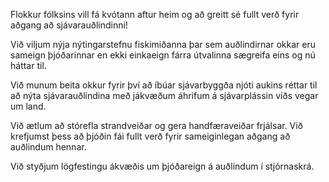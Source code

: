 Flokkur fólksins vill fá kvótann aftur heim og að greitt sé fullt verð fyrir aðgang að sjávarauðlindinni!

Við viljum nýja nýtingarstefnu fiskimiðanna þar sem auðlindirnar okkar eru sameign þjóðarinnar en ekki einkaeign fárra útvalinna sægreifa eins og nú háttar til.

Við munum beita okkur fyrir því að íbúar sjávarbyggða njóti aukins réttar til að nýta sjávarauðlindina með jákvæðum áhrifum á sjávarplássin víðs vegar um land.

Við ætlum að stórefla strandveiðar og gera handfæraveiðar frjálsar.
Við krefjumst þess að þjóðin fái fullt verð fyrir sameiginlegan aðgang að auðlindum hennar.

Við styðjum lögfestingu ákvæðis um þjóðareign á auðlindum í stjórnaskrá.
